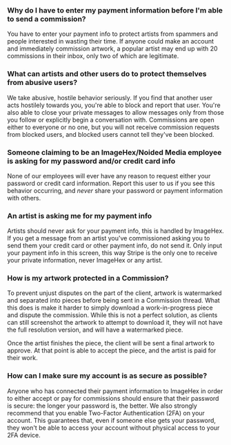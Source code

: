 ### Why do I have to enter my payment information before I'm able to send a commission?
You have to enter your payment info to protect artists from spammers and people interested in wasting their time. If anyone could make an account and immediately commission artwork, a popular artist may end up with 20 commissions in their inbox, only two of which are legitimate.


### What can artists and other users do to protect themselves from abusive users?
We take abusive, hostile behavior seriously. If you find that another user acts hostilely towards you, you're able to block and report that user. You're also able to close your private messages to allow messages only from those you follow or explicitly begin a conversation with. Commissions are open either to everyone or no one, but you will not receive commission requests from blocked users, and blocked users cannot tell they've been blocked.


### Someone claiming to be an ImageHex/Noided Media employee is asking for my password and/or credit card info
None of our employees will ever have any reason to request either your password or credit card information. Report this user to us if you see this behavior occurring, and _never_ share your password or payment information with others.


### An artist is asking me for my payment info
Artists should never ask for your payment info, this is handled by ImageHex. If you get a message from an artist you've commissioned asking you to send them your credit card or other payment info, do not send it. Only input your payment info in this screen, this way Stripe is the only one to receive your private information, never ImageHex or any artist.


### How is my artwork protected in a Commission?
To prevent unjust disputes on the part of the client, artwork is watermarked and separated into pieces before being sent in a Commission thread. What this does is make it harder to simply download a work-in-progress piece and dispute the commission. While this is not a perfect solution, as clients can still screenshot the artwork to attempt to download it, they will not have the full resolution version, and will have a watermarked piece.

Once the artist finishes the piece, the client will be sent a final artwork to approve. At that point is able to accept the piece, and the artist is paid for their work.


### How can I make sure my account is as secure as possible?
Anyone who has connected their payment information to ImageHex in order to either accept or pay for commissions should ensure that their password is secure: the longer your password is, the better. We also strongly recommend that you enable Two-Factor Authentication (2FA) on your account. This guarantees that, even if someone else gets your password, they won't be able to access your account without physical access to your 2FA device.

